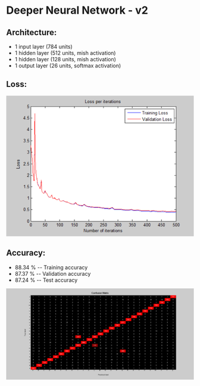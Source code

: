 # Deeper Neural Network - v2

## Architecture:

- 1 input layer (784 units)
- 1 hidden layer (512 units, mish activation)
- 1 hidden layer (128 units, mish activation)
- 1 output layer (26 units, softmax activation)

## Loss:

![image](Visualizations/Loss_per_iterations.png)

## Accuracy:

- 88.34 % -- Training accuracy
- 87.37 % -- Validation accuracy
- 87.24 % -- Test accuracy

![image](Visualizations/Confusion_Matrix.png)
